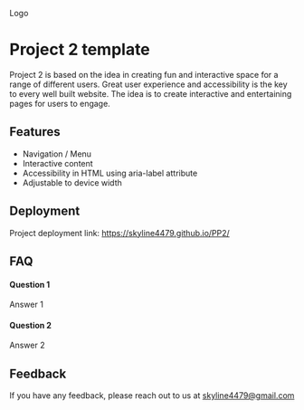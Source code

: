 
Logo

# Project 2 template

Project 2 is based on the idea in creating fun and interactive space for a range of different users. Great user experience and accessibility is the key to every well built website. The idea is to create interactive and entertaining pages for users to engage.

## Features

- Navigation / Menu
- Interactive content
- Accessibility in HTML using aria-label attribute
- Adjustable to device width

## Deployment

Project deployment link:
https://skyline4479.github.io/PP2/

## FAQ

#### Question 1

Answer 1

#### Question 2

Answer 2

## Feedback

If you have any feedback, please reach out to us at skyline4479@gmail.com

